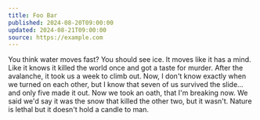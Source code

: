```yaml
---
title: Foo Bar
published: 2024-08-20T09:00:00
updated: 2024-08-21T09:00:00
source: https://example.com
---
```


You think water moves fast? You should see ice. It moves like it has a mind. Like it knows it
killed the world once and got a taste for murder. After the avalanche, it took us a week to climb
out. Now, I don't know exactly when we turned on each other, but I know that seven of us survived
the slide... and only five made it out. Now we took an oath, that I'm breaking now. We said we'd
say it was the snow that killed the other two, but it wasn't. Nature is lethal but it doesn't hold
a candle to man.